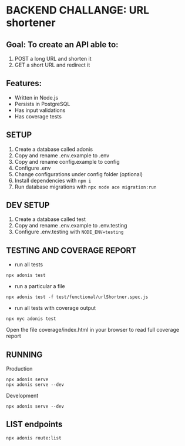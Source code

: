# BACKEND CHALLANGE: URL shortener
## Goal: To create an API able to:
1. POST a long URL and shorten it
2. GET a short URL and redirect it

## Features:
* Written in Node.js
* Persists in PostgreSQL
* Has input validations
* Has coverage tests

## SETUP
1. Create a database called adonis
2. Copy and rename .env.example to .env
3. Copy and rename config.example to config
4. Configure .env
5. Change configurations under config folder (optional)
6. Install dependencies with `npm i`
7. Run database migrations with `npx node ace migration:run`

## DEV SETUP
1. Create a database called test
2. Copy and rename .env.example to .env.testing
3. Configure .env.testing with `NODE_ENV=testing`

## TESTING AND COVERAGE REPORT
* run all tests
```
npx adonis test
```
* run a particular a file
```
npx adonis test -f test/functional/urlShortner.spec.js
```
* run all tests with coverage output
```
npx nyc adonis test
```
Open the file coverage/index.html in your browser to read full coverage report

## RUNNING
Production
```
npx adonis serve
npx adonis serve --dev
````
Development
```
npx adonis serve --dev
````

## LIST endpoints
`npx adonis route:list`